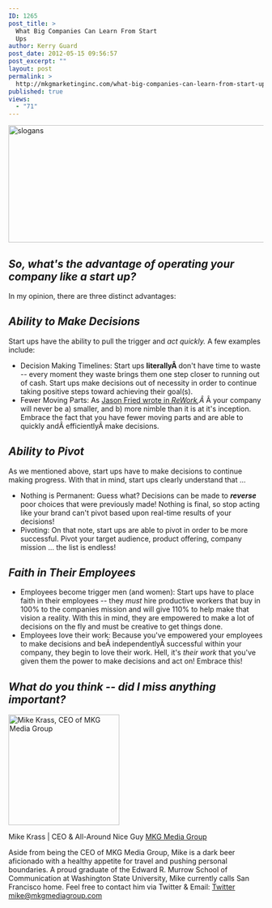 ```yaml
---
ID: 1265
post_title: >
  What Big Companies Can Learn From Start
  Ups
author: Kerry Guard
post_date: 2012-05-15 09:56:57
post_excerpt: ""
layout: post
permalink: >
  http://mkgmarketinginc.com/what-big-companies-can-learn-from-start-ups/
published: true
views:
  - "71"
---
```

<img class="aligncenter size-full wp-image-1266" title="start up motto" src="http://mkgmediagroup.com/wp-content/uploads/2012/05/main-qimg-515264d4eba72d507b82cb7a87c92e8c.png" alt="slogans" width="507" height="231" />
<h2><em>So, what's the advantage of operating your company like a start up?</em></h2>
In my opinion, there are three distinct advantages:
<h2><em>Ability to Make Decisions</em></h2>
Start ups have the ability to pull the trigger and <em>act quickly. </em>A few examples include:
<ul>
	<li>Decision Making Timelines: Start ups <strong>literallyÂ </strong>don't have time to waste -- every moment they waste brings them one step closer to running out of cash. Start ups make decisions out of necessity in order to continue taking positive steps toward achieving their goal(s).</li>
	<li>Fewer Moving Parts: As <a href="http://www.amazon.com/Rework-Jason-Fried/dp/0307463745" target="_blank">Jason Fried wrote in </a><em><a href="http://www.amazon.com/Rework-Jason-Fried/dp/0307463745" target="_blank">ReWork</a>,Â </em>Â your company will never be a) smaller, and b) more nimble than it is at it's inception. Embrace the fact that you have fewer moving parts and are able to quickly andÂ efficientlyÂ make decisions.</li>
</ul>
<h2><em>Ability to Pivot</em></h2>
As we mentioned above, start ups have to make decisions to continue making progress. With that in mind, start ups clearly understand that ...
<ul>
	<li>Nothing is Permanent: Guess what? Decisions can be made to <em><strong>reverse </strong></em>poor choices that were previously made! Nothing is final, so stop acting like your brand can't pivot based upon real-time results of your decisions!</li>
	<li>Pivoting: On that note, start ups are able to pivot in order to be more successful. Pivot your target audience, product offering, company mission ... the list is endless!</li>
</ul>
<h2><em>Faith in Their Employees</em></h2>
<ul>
	<li>Employees become trigger men (and women): Start ups have to place faith in their employees -- they <em>must </em>hire productive workers that buy in 100% to the companies mission and will give 110% to help make that vision a reality. With this in mind, they are empowered to make a lot of decisions on the fly and must be creative to get things done.</li>
	<li>Employees love their work: Because you've empowered your employees to make decisions and beÂ independentlyÂ successful within your company, they begin to love their work. Hell, it's <em>their work </em>that you've given them the power to make decisions and act on! Embrace this!</li>
</ul>
<h2><em>What do you think -- did I miss anything important?</em></h2>

<img src="http://mkgmediagroup.com/wp-content/uploads/2011/08/mk_median_bw_head.jpeg" alt="Mike Krass, CEO of MKG Media Group" width="219" height="218" class="alignleft size-full wp-image-1794" />

<span itemprop="jobTitle">Mike Krass | CEO & All-Around Nice Guy</span>
<a href="http://www.mkgmediagroup.com" itemprop="url">MKG Media Group</a>
</span>

Aside from being the CEO of MKG Media Group, Mike is a dark beer aficionado with a healthy appetite for travel and pushing personal boundaries. A proud graduate of the Edward R. Murrow School of Communication at Washington State University, Mike currently calls San Francisco home. Feel free to contact him via Twitter & Email:
<a href="http://www.twitter.com/mikekrass" itemprop="url">Twitter</a>
<a href="mailto:mike@mkgmediagroup.com" itemprop="email">mike@mkgmediagroup.com</a>
</div>